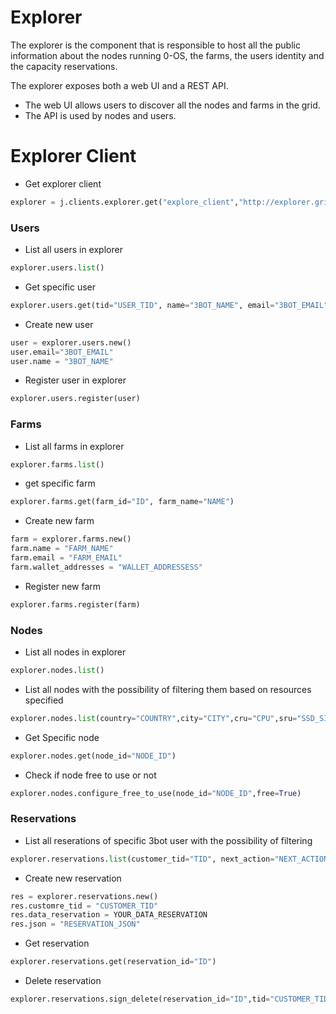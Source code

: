 # Explorer
The explorer is the component that is responsible to host all the public information about the nodes running 0-OS, the farms, the users identity and the capacity reservations.

The explorer exposes both a web UI and a REST API.

- The web UI allows users to discover all the nodes and farms in the grid.
- The API is used by nodes and users.

# Explorer Client

- Get explorer client
```python
explorer = j.clients.explorer.get("explore_client","http://explorer.grid.tf/explorer")
```
### Users
- List all users in explorer
```python
explorer.users.list()
```
- Get specific user
```python
explorer.users.get(tid="USER_TID", name="3BOT_NAME", email="3BOT_EMAIL")
```
- Create new user
```python
user = explorer.users.new()
user.email="3BOT_EMAIL"
user.name = "3BOT_NAME"
```
- Register user in explorer
```python
explorer.users.register(user)
```

### Farms
- List all farms in explorer
```python
explorer.farms.list()
```
-  get specific farm
```python
explorer.farms.get(farm_id="ID", farm_name="NAME")
```
-  Create new farm
```python
farm = explorer.farms.new()
farm.name = "FARM_NAME"
farm.email = "FARM_EMAIL"
farm.wallet_addresses = "WALLET_ADDRESSESS"
```
- Register new farm
```python
explorer.farms.register(farm)
```

### Nodes
- List all nodes in explorer
```python
explorer.nodes.list()
```
- List all nodes with the possibility of filtering them based on resources specified
```python
explorer.nodes.list(country="COUNTRY",city="CITY",cru="CPU",sru="SSD_SIZE",mru="MEMORY_SIZE",hru="HDD_SIZE")
```
- Get Specific node
```python
explorer.nodes.get(node_id="NODE_ID")
```
- Check if node free to use or not
```python
explorer.nodes.configure_free_to_use(node_id="NODE_ID",free=True)
```

### Reservations
- List all reserations of specific 3bot user with the possibility of filtering
```python
explorer.reservations.list(customer_tid="TID", next_action="NEXT_ACTION_OF_RESERVATION", page="NUMBER_OF_PAGE")
```

- Create new reservation
```python
res = explorer.reservations.new()
res.customre_tid = "CUSTOMER_TID"
res.data_reservation = YOUR_DATA_RESERVATION
res.json = "RESERVATION_JSON"
```
- Get reservation
```python
explorer.reservations.get(reservation_id="ID")
```
- Delete reservation
```python
explorer.reservations.sign_delete(reservation_id="ID",tid="CUSTOMER_TID",signature="3BOT_signature")
```
